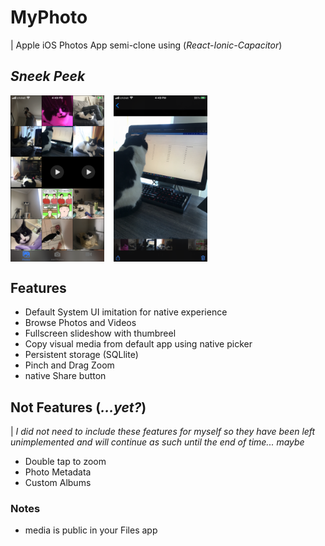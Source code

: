 # MyPhoto
| Apple iOS Photos App semi-clone using (_React-Ionic-Capacitor_)

## *Sneek Peek*
<div style="display: flex;">
<img width="150" src="./github/IMG_9056.PNG" style="padding-right: 15px">
<img width="150" src="./github/IMG_9057.PNG">
</div>


## Features
- Default System UI imitation for native experience 
- Browse Photos and Videos
- Fullscreen slideshow with thumbreel
- Copy visual media from default app using native picker
- Persistent storage (SQLlite)
- Pinch and Drag Zoom
- native Share button

## Not Features (*...yet?*)
| _I did not need to include these features for myself so they have been left unimplemented and will continue as such until the end of time... maybe_

- Double tap to zoom
- Photo Metadata
- Custom Albums


### Notes
- media is public in your Files app